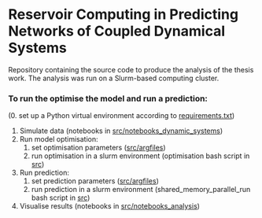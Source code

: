 # Reservoir Computing in Predicting Networks of Coupled Dynamical Systems

Repository containing the source code to produce the analysis of the thesis work. The analysis was run on a Slurm-based computing cluster.

### To run the optimise the model and run a prediction:
(0. set up a Python virtual environment according to [requirements.txt](src/requirements.txt))
1. Simulate data (notebooks in [src/notebooks_dynamic_systems](src/notebooks_dynamic_systems))
2. Run model optimisation:
   1. set optimisation parameters ([src/argfiles](src/argfiles))
   2. run optimisation in a slurm environment (optimisation bash script in [src](src))
3. Run prediction:
   1. set prediction parameters ([src/argfiles](src/argfiles))
   2. run prediction in a slurm environment (shared_memory_parallel_run bash script in [src](src))
4. Visualise results (notebooks in [src/notebooks_analysis](src/notebooks_analysis))
